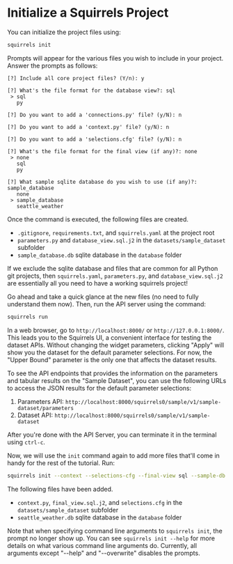 # Initialize a Squirrels Project

You can initialize the project files using:

```bash
squirrels init
```

Prompts will appear for the various files you wish to include in your project. Answer the prompts as follows:

```config
[?] Include all core project files? (Y/n): y

[?] What's the file format for the database view?: sql
 > sql
   py

[?] Do you want to add a 'connections.py' file? (y/N): n

[?] Do you want to add a 'context.py' file? (y/N): n

[?] Do you want to add a 'selections.cfg' file? (y/N): n

[?] What's the file format for the final view (if any)?: none
 > none
   sql
   py

[?] What sample sqlite database do you wish to use (if any)?: sample_database
   none
 > sample_database
   seattle_weather
```

Once the command is executed, the following files are created.

- `.gitignore`, `requirements.txt`, and `squirrels.yaml` at the project root
- `parameters.py` and `database_view.sql.j2` in the `datasets/sample_dataset` subfolder
- `sample_database.db` sqlite database in the `database` folder

If we exclude the sqlite database and files that are common for all Python git projects, then `squirrels.yaml`, `parameters.py`, and `database_view.sql.j2` are essentially all you need to have a working squirrels project!

Go ahead and take a quick glance at the new files (no need to fully understand them now). Then, run the API server using the command:

```bash
squirrels run
```

In a web browser, go to `http://localhost:8000/` or `http://127.0.0.1:8000/`. This leads you to the Squirrels UI, a convenient interface for testing the dataset APIs. Without changing the widget parameters, clicking "Apply" will show you the dataset for the default parameter selections. For now, the "Upper Bound" parameter is the only one that affects the dataset results.

To see the API endpoints that provides the information on the parameters and tabular results on the "Sample Dataset", you can use the following URLs to access the JSON results for the default parameter selections:

1. Parameters API: `http://localhost:8000/squirrels0/sample/v1/sample-dataset/parameters`
2. Dataset API: `http://localhost:8000/squirrels0/sample/v1/sample-dataset`

After you're done with the API Server, you can terminate it in the terminal using `ctrl-c`.

Now, we will use the `init` command again to add more files that'll come in handy for the rest of the tutorial. Run:

```bash
squirrels init --context --selections-cfg --final-view sql --sample-db seattle_weather
```

The following files have been added.

- `context.py`, `final_view.sql.j2`, and `selections.cfg` in the `datasets/sample_dataset` subfolder
- `seattle_weather.db` sqlite database in the `database` folder

Note that when specifying command line arguments to `squirrels init`, the prompt no longer show up. You can see `squirrels init --help` for more details on what various command line arguments do. Currently, all arguments except "--help" and "--overwrite" disables the prompts.
